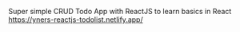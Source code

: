 Super simple CRUD Todo App with ReactJS to learn basics in React
https://yners-reactjs-todolist.netlify.app/
